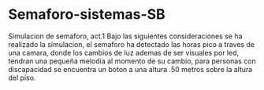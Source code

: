 # Semaforo-sistemas-SB
Simulacion de semaforo, act.1
Bajo las siguientes consideraciones se ha realizado la simulacion, el semaforo ha detectado las horas pico a traves de una camara, donde los cambios de luz ademas de ser visuales por led, tendran una pequeña melodia al momento de su cambio, para personas con discapacidad se encuentra un boton a una altura .50 metros sobre la altura del piso. 

